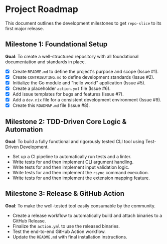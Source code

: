 # Project Roadmap

This document outlines the development milestones to get `repo-slice` to its first major release.

## Milestone 1: Foundational Setup

**Goal**: To create a well-structured repository with all foundational documentation and standards in place.

- [x] Create `README.md` to define the project's purpose and scope (Issue #1).
- [x] Create `CONTRIBUTING.md` to define development standards (Issue #2).
- [x] Initialize the Go module and "hello world" application (Issue #5).
- [x] Create a placeholder `action.yml` file (Issue #6).
- [x] Add issue templates for bugs and features (Issue #7).
- [x] Add a `dev.nix` file for a consistent development environment (Issue #9).
- [x] Create this `ROADMAP.md` file (Issue #8).

## Milestone 2: TDD-Driven Core Logic & Automation

**Goal**: To build a fully functional and rigorously tested CLI tool using Test-Driven Development.

- Set up a CI pipeline to automatically run tests and a linter.
- Write tests for and then implement CLI argument handling.
- Write tests for and then implement input validation logic.
- Write tests for and then implement the `rsync` command execution.
- Write tests for and then implement the extension mapping feature.

## Milestone 3: Release & GitHub Action

**Goal**: To make the well-tested tool easily consumable by the community.

- Create a release workflow to automatically build and attach binaries to a GitHub Release.
- Finalize the `action.yml` to use the released binaries.
- Test the end-to-end GitHub Action workflow.
- Update the `README.md` with final installation instructions.